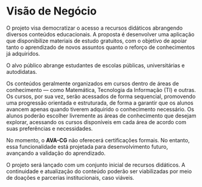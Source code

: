 # Visão de Negócio
<p>
O projeto visa democratizar o acesso a recursos didáticos abrangendo diversos conteúdos educacionais. A proposta é desenvolver uma aplicação que disponibilize materiais de estudo gratuitos, com o objetivo de apoiar tanto o aprendizado de novos assuntos quanto o reforço de conhecimentos já adquiridos.
</p>
<p>
 O alvo público abrange estudantes de escolas públicas, universitárias e autodidatas.
</p>
<p>
Os conteúdos geralmente organizados em cursos dentro de áreas de conhecimento — como Matemática, Tecnologia da Informação (TI) e outras. Os cursos, por sua vez, serão acessados ​​de forma sequencial, promovendo uma progressão orientada e estruturada, de forma a garantir que os alunos avancem apenas quando tiverem adquirido o conhecimento necessário. Os alunos poderão escolher livremente as áreas de conhecimento que desejam explorar, acessando os cursos disponíveis em cada área de acordo com suas preferências e necessidades.
</p>
<p>
No momento, o <b>AVA-CG</b> não oferecerá certificações formais. No entanto, essa funcionalidade está projetada para desenvolvimento futuro, avançando a validação do aprendizado.
</p>
<p>
O projeto será lançado com um conjunto inicial de recursos didáticos. A continuidade e atualização do conteúdo poderão ser viabilizadas por meio de doações e parcerias institucionais, caso viáveis.
</p>
